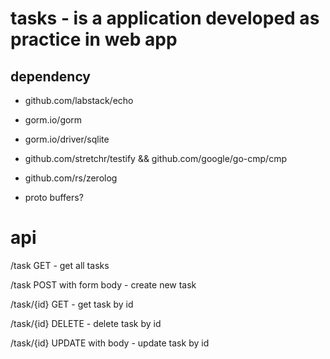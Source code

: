# tasks - is a application developed as practice in web app

## dependency 

- github.com/labstack/echo

- gorm.io/gorm

- gorm.io/driver/sqlite

- github.com/stretchr/testify && github.com/google/go-cmp/cmp

- github.com/rs/zerolog

- proto buffers?

# api
/task GET - get all tasks

/task POST with form body - create new task

/task/{id} GET - get task by id

/task/{id} DELETE - delete task by id

/task/{id} UPDATE with body - update task by id